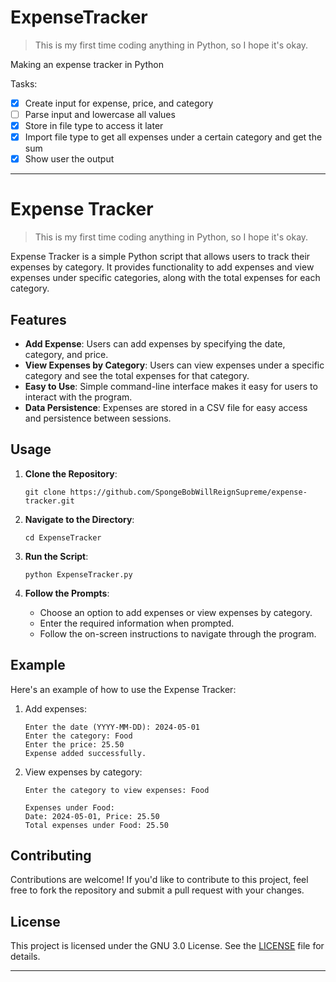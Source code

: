 # ExpenseTracker

> This is my first time coding anything in Python, so I hope it's okay.

Making an expense tracker in Python

Tasks:

- [x] Create input for expense, price, and category
- [ ] Parse input and lowercase all values
- [x] Store in file type to access it later
- [x] Import file type to get all expenses under a certain category and get the sum
- [x] Show user the output

---

# Expense Tracker

> This is my first time coding anything in Python, so I hope it's okay.

Expense Tracker is a simple Python script that allows users to track their expenses by category. It provides functionality to add expenses and view expenses under specific categories, along with the total expenses for each category.

## Features

- **Add Expense**: Users can add expenses by specifying the date, category, and price.
- **View Expenses by Category**: Users can view expenses under a specific category and see the total expenses for that category.
- **Easy to Use**: Simple command-line interface makes it easy for users to interact with the program.
- **Data Persistence**: Expenses are stored in a CSV file for easy access and persistence between sessions.

## Usage

1. **Clone the Repository**: 
   ```
   git clone https://github.com/SpongeBobWillReignSupreme/expense-tracker.git
   ```

2. **Navigate to the Directory**:
   ```
   cd ExpenseTracker
   ```

3. **Run the Script**:
   ```
   python ExpenseTracker.py
   ```

4. **Follow the Prompts**:
   - Choose an option to add expenses or view expenses by category.
   - Enter the required information when prompted.
   - Follow the on-screen instructions to navigate through the program.

## Example

Here's an example of how to use the Expense Tracker:

1. Add expenses:
   ```
   Enter the date (YYYY-MM-DD): 2024-05-01
   Enter the category: Food
   Enter the price: 25.50
   Expense added successfully.
   ```

2. View expenses by category:
   ```
   Enter the category to view expenses: Food

   Expenses under Food:
   Date: 2024-05-01, Price: 25.50
   Total expenses under Food: 25.50
   ```

## Contributing

Contributions are welcome! If you'd like to contribute to this project, feel free to fork the repository and submit a pull request with your changes.

## License

This project is licensed under the GNU 3.0 License. See the [LICENSE](LICENSE) file for details.

---